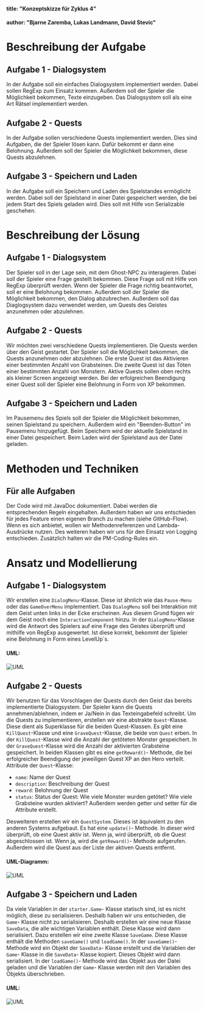 #### title: "Konzeptskizze für Zyklus 4"

#### author: "Bjarne Zaremba, Lukas Landmann, David Stevic"

# Beschreibung der Aufgabe

## Aufgabe 1 - Dialogsystem

In der Aufgabe soll ein einfaches Dialogsystem implementiert werden. Dabei sollen RegExp zum Einsatz kommen. Außerdem soll der Spieler die Möglichkeit bekommen, Texte einzugeben. Das Dialogsystem soll als eine Art Rätsel implementiert werden.

## Aufgabe 2 - Quests

In der Aufgabe sollen verschiedene Quests implementiert werden. Dies sind Aufgaben, die der Spieler lösen kann. Dafür bekommt er dann eine Belohnung. Außerdem soll der Spieler die Möglichkeit bekommen, diese Quests abzulehnen. 

## Aufgabe 3 - Speichern und Laden

In der Aufgabe soll ein Speichern und Laden des Spielstandes ermöglicht werden. Dabei soll der Spielstand in einer Datei gespeichert werden, die bei jedem Start des Spiels geladen wird. Dies soll mit Hilfe von Serializable geschehen.


# Beschreibung der Lösung

## Aufgabe 1 - Dialogsystem

Der Spieler soll in der Lage sein, mit dem Ghost-NPC zu interagieren. Dabei soll der Spieler eine Frage gestellt bekommen. Diese Frage soll mit Hilfe von RegExp überprüft werden. Wenn der Spieler die Frage richtig beantwortet, soll er eine Belohnung bekommen. Außerdem soll der Spieler die Möglichkeit bekommen, den Dialog abzubrechen. Außerdem soll das Diaglogsystem dazu verwendet werden, um Quests des Geistes anzunehmen oder abzulehnen.

## Aufgabe 2 - Quests

Wir möchten zwei verschiedene Quests implementieren. Die Quests werden über den Geist gestartet. Der Spieler soll die Möglichkeit bekommen, die Quests anzunehmen oder abzulehnen. Die erste Quest ist das Aktivieren einer bestimmten Anzahl von Grabsteinen. Die zweite Quest ist das Töten einer bestimmten Anzahl von Monstern. Aktive Quests sollen oben rechts als kleiner Screen angezeigt werden. Bei der erfolgreichen Beendigung einer Quest soll der Spieler eine Belohnung in Form von XP bekommen.

## Aufgabe 3 - Speichern und Laden

Im Pausemenu des Spiels soll der Spieler die Möglichkeit bekommen, seinen Spielstand zu speichern. Außerdem wird ein "Beenden-Button" im Pausemenu hinzugefügt. Beim Speichern wird der aktuelle Spielstand in einer Datei gespeichert. Beim Laden wird der Spielstand aus der Datei geladen. 

# Methoden und Techniken

## Für alle Aufgaben

Der Code wird mit JavaDoc dokumentiert. Dabei werden die entsprechenden Regeln eingehalten. Außerdem haben wir uns
entschieden für jedes Feature einen eigenen Branch zu machen (siehe GitHub-Flow). Wenn es sich anbietet, wollen wir
Methodenreferenzen und Lambda-Ausdrücke nutzen. Des weiteren haben wir uns für den Einsatz von Logging entschieden.
Zusätzlich halten wir die PM-Coding-Rules ein.

# Ansatz und Modellierung

## Aufgabe 1 - Dialogsystem

Wir erstellen eine ```DialogMenu```-Klasse. Diese ist ähnlich wie das ```Pause-Menu``` oder das ```GameOverMenu``` implementiert. Das ```DialogMenu``` soll bei Interaktion mit dem Geist unten links in der Ecke erscheinen. Aus diesem Grund fügen wir dem Geist noch eine ```InteractionComponent``` hinzu. In der ```DialogMenu```-Klasse wird die Antwort des Spielers auf eine Frage des Geistes überprüft und mithilfe von RegExp ausgewertet. Ist diese korrekt, bekommt der Spieler eine Belohnung in Form eines LevelUp`s. 

#### UML:

![UML](https://i.ibb.co/bsj3wGS/Screenshot-2023-05-31-185218.png)

## Aufgabe 2 - Quests

Wir benutzen für das Vorschlagen der Quests durch den Geist das bereits implementierte Dialogsystem. Der Spieler kann die Quests annehmen/ablehnen, indem er Ja/Nein in das Texteingabefeld schreibt. 
Um die Quests zu implementieren, erstellen wir eine abstrakte ```Quest```-Klasse. Diese dient als Superklasse für die beiden Quest-Klassen. Es gibt eine ```KillQuest```-Klasse und eine ```GraveQuest```-Klasse, die beide von ```Quest``` erben. In der ```KillQuest```-Klasse wird die Anzahl der getöteten Monster gespeichert. In der ```GraveQuest```-Klasse wird die Anzahl der aktivierten Grabsteine gespeichert. In beiden Klassen gibt es eine ```getReward()```- Methode, die bei erfolgreicher Beendigung der jeweiligen Quest XP an den Hero verteilt. 
Attribute der ```Quest```-Klasse:
- ```name```: Name der Quest
- ```description```: Beschreibung der Quest
- ```reward```: Belohnung der Quest
- ```status```: Status der Quest: Wie viele Monster wurden getötet? Wie viele Grabsteine wurden aktiviert?
Außerdem werden getter und setter für die Attribute erstellt.

Desweiteren erstellen wir ein ```QuestSystem```. Dieses ist äquivalent zu den anderen Systems aufgebaut. Es hat eine ```update()```- Methode. In dieser wird überprüft, ob eine Quest aktiv ist. Wenn ja, wird überprüft, ob die Quest abgeschlossen ist. Wenn ja, wird die ```getReward()```- Methode aufgerufen. Außerdem wird die Quest aus der Liste der aktiven Quests entfernt.

#### UML-Diagramm:

![UML](https://i.ibb.co/DrVXkMM/Screenshot-2023-05-31-193232.png)

## Aufgabe 3 - Speichern und Laden

Da viele Variablen in der ```starter.Game```- Klasse statisch sind, ist es nicht möglich, diese zu serialisieren. Deshalb haben wir uns entschieden, die ```Game```- Klasse nicht zu serialisieren. Deshalb erstellen wir eine neue Klasse ```SaveData```, die alle wichtigen Variablen enthält. Diese Klasse wird dann serialisiert. Dazu erstellen wir eine zweite Klasse ```SaveGame```. Diese Klasse enthält die Methoden ```saveGame()``` und ```loadGame()```. In der ```saveGame()```- Methode wird ein Objekt der ```SaveData```- Klasse erstellt und die Variablen der ```Game```- Klasse in die ```SaveData```- Klasse kopiert. Dieses Objekt wird dann serialisiert. In der ```loadGame()```- Methode wird das Objekt aus der Datei geladen und die Variablen der ```Game```- Klasse werden mit den Variablen des Objekts überschrieben.

#### UML:

![UML](https://i.ibb.co/TBxWg9Y/Screenshot-2023-05-31-182507.png)


